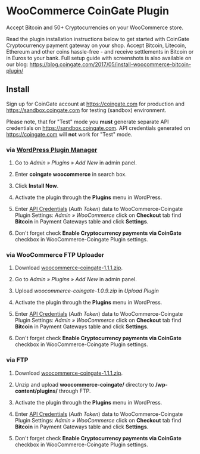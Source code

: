 # WooCommerce CoinGate Plugin

Accept Bitcoin and 50+ Cryptocurrencies on your WooCommerce store.

Read the plugin installation instructions below to get started with CoinGate Cryptocurrency payment gateway on your shop. Accept Bitcoin, Litecoin, Ethereum and other coins hassle-free - and receive settlements in Bitcoin or in Euros to your bank.
Full setup guide with screenshots is also available on our blog: <https://blog.coingate.com/2017/05/install-woocommerce-bitcoin-plugin/>

## Install

Sign up for CoinGate account at <https://coingate.com> for production and <https://sandbox.coingate.com> for testing (sandbox) environment.

Please note, that for "Test" mode you **must** generate separate API credentials on <https://sandbox.coingate.com>. API credentials generated on <https://coingate.com> will **not** work for "Test" mode.

### via [WordPress Plugin Manager](https://codex.wordpress.org/Plugins_Add_New_Screen)

1. Go to *Admin » Plugins » Add New* in admin panel.

2. Enter **coingate woocommerce** in search box.

3. Click **Install Now**.

4. Activate the plugin through the **Plugins** menu in WordPress.

5. Enter [API Credentials](http://support.coingate.com/knowledge_base/topics/how-can-i-create-coingate-api-credentials) (*Auth Token*) data to WooCommerce-Coingate Plugin Settings: *Admin » WooCommerce* click on **Checkout** tab find **Bitcoin** in Payment Gateways table and click **Settings**.

6. Don't forget check **Enable Cryptocurrency payments via CoinGate** checkbox in WooCommerce-Coingate Plugin settings.

### via WooCommerce FTP Uploader

1. Download [woocommerce-coingate-1.1.1.zip](https://github.com/coingate/woocommerce-plugin/releases/download/v1.1.1/woocommerce-coingate-1.1.1.zip).

2. Go to *Admin » Plugins » Add New* in admin panel.

3. Upload *woocommerce-coingate-1.0.9.zip* in *Upload Plugin*

4. Activate the plugin through the **Plugins** menu in WordPress.

5. Enter [API Credentials](http://support.coingate.com/knowledge_base/topics/how-can-i-create-coingate-api-credentials) (*Auth Token*) data to WooCommerce-Coingate Plugin Settings: *Admin » WooCommerce* click on **Checkout** tab find **Bitcoin** in Payment Gateways table and click **Settings**.

6. Don't forget check **Enable Cryptocurrency payments via CoinGate** checkbox in WooCommerce-Coingate Plugin settings.

### via FTP

1. Download [woocommerce-coingate-1.1.1.zip](https://github.com/coingate/woocommerce-plugin/releases/download/v1.1.1/woocommerce-coingate-1.1.1.zip).

2. Unzip and upload **woocommerce-coingate/** directory to **/wp-content/plugins/** through FTP.

3. Activate the plugin through the **Plugins** menu in WordPress.

4. Enter [API Credentials](http://support.coingate.com/knowledge_base/topics/how-can-i-create-coingate-api-credentials) (*Auth Token*) data to WooCommerce-Coingate Plugin Settings: *Admin » WooCommerce* click on **Checkout** tab find **Bitcoin** in Payment Gateways table and click **Settings**.

5. Don't forget check **Enable Cryptocurrency payments via CoinGate** checkbox in WooCommerce-Coingate Plugin settings.
